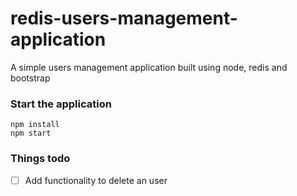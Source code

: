 # redis-users-management-application
A simple users management application built using node, redis and bootstrap

### Start the application
```
npm install
npm start
```
### Things todo

- [ ] Add functionality to delete an user
